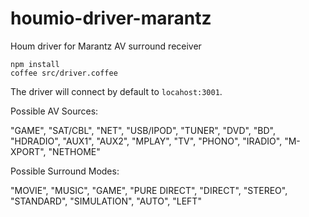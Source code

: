 # houmio-driver-marantz

Houm driver for Marantz AV surround receiver

    npm install
    coffee src/driver.coffee

The driver will connect by default to `locahost:3001`.

Possible AV Sources:

"GAME", "SAT/CBL", "NET", "USB/IPOD", "TUNER", "DVD", "BD",
"HDRADIO", "AUX1", "AUX2", "MPLAY", "TV", "PHONO", "IRADIO",
"M-XPORT", "NETHOME"

Possible Surround Modes:

"MOVIE", "MUSIC", "GAME", "PURE DIRECT", "DIRECT", "STEREO",
"STANDARD", "SIMULATION", "AUTO", "LEFT"

